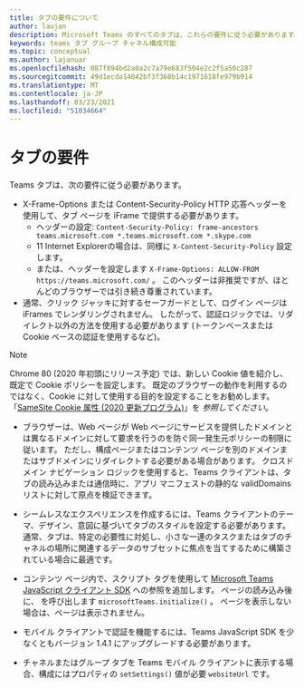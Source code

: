 ```yaml
---
title: タブの要件について
author: laujan
description: Microsoft Teams のすべてのタブは、これらの要件に従う必要があります。
keywords: teams タブ グループ チャネル構成可能
ms.topic: conceptual
ms.author: lajanuar
ms.openlocfilehash: 087f894bd2a0a2c7a79e683f504e2c2f5a50c287
ms.sourcegitcommit: 49d1ecda14042bf3f368b14c1971618fe979b914
ms.translationtype: MT
ms.contentlocale: ja-JP
ms.lasthandoff: 03/23/2021
ms.locfileid: "51034664"
---
```

# <a name="tab-requirements"></a>タブの要件

Teams タブは、次の要件に従う必要があります。

* X-Frame-Options または Content-Security-Policy HTTP 応答ヘッダーを使用して、タブ ページを iFrame で提供する必要があります。
  * ヘッダーの設定: `Content-Security-Policy: frame-ancestors teams.microsoft.com *.teams.microsoft.com *.skype.com`
  * 11 Internet Explorerの場合は、同様に `X-Content-Security-Policy` 設定します。
  * または、ヘッダーを設定します `X-Frame-Options: ALLOW-FROM https://teams.microsoft.com/` 。 このヘッダーは非推奨ですが、ほとんどのブラウザーでは引き続き尊重されています。
* 通常、クリック ジャッキに対するセーフガードとして、ログイン ページは iFrames でレンダリングされません。 したがって、認証ロジックでは、リダイレクト以外の方法を使用する必要があります (トークンベースまたは Cookie ベースの認証を使用するなど)。

> [!NOTE]
> Chrome 80 (2020 年初頭にリリース予定) では、新しい Cookie 値を紹介し、既定で Cookie ポリシーを設定します。 既定のブラウザーの動作を利用するのではなく、Cookie に対して使用する目的を設定することをお勧めします。 「[SameSite Cookie 属性 (2020 更新プログラム)](../../resources/samesite-cookie-update.md)」を *参照してください*。

* ブラウザーは、Web ページが Web ページにサービスを提供したドメインとは異なるドメインに対して要求を行うのを防ぐ同一発生元ポリシーの制限に従います。 ただし、構成ページまたはコンテンツ ページを別のドメインまたはサブドメインにリダイレクトする必要がある場合があります。 クロスドメイン ナビゲーション ロジックを使用すると、Teams クライアントは、タブの読み込みまたは通信時に、アプリ マニフェストの静的な validDomains リストに対して原点を検証できます。

* シームレスなエクスペリエンスを作成するには、Teams クライアントのテーマ、デザイン、意図に基づいてタブのスタイルを設定する必要があります。 通常、タブは、特定の必要性に対処し、小さな一連のタスクまたはタブのチャネルの場所に関連するデータのサブセットに焦点を当てするために構築されている場合に最適です。

* コンテンツ ページ内で、スクリプト タグを使用して [Microsoft Teams JavaScript クライアント SDK](/javascript/api/overview/msteams-client) への参照を追加します。 ページの読み込み後に、 を呼び出します `microsoftTeams.initialize()` 。 ページを表示しない場合は、ページは表示されません。

* モバイル クライアントで認証を機能するには、Teams JavaScript SDK を少なくともバージョン 1.4.1 にアップグレードする必要があります。

* チャネルまたはグループ タブを Teams モバイル クライアントに表示する場合、構成にはプロパティの `setSettings()` 値が必要 `websiteUrl` です。